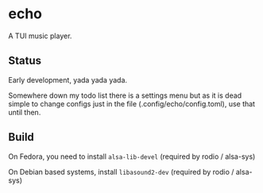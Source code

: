 # echo
A TUI music player.

## Status
Early development, yada yada yada.

Somewhere down my todo list there is a settings menu but as it is dead simple to change configs just in the file (.config/echo/config.toml), use that until then.

## Build
On Fedora, you need to install `alsa-lib-devel` (required by rodio / alsa-sys)

On Debian based systems, install `libasound2-dev` (required by rodio / alsa-sys)